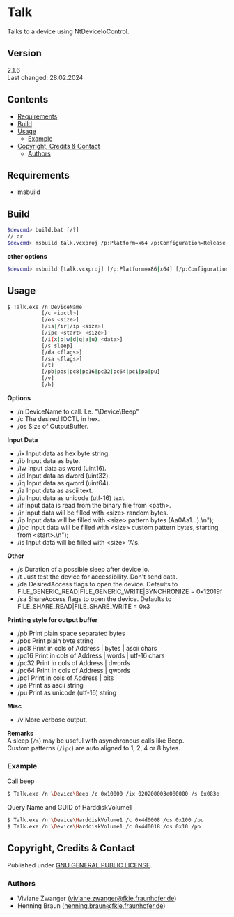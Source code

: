 # Talk

Talks to a device using NtDeviceIoControl.


## Version
2.1.6  
Last changed: 28.02.2024

## Contents
* [Requirements](#requirements)
* [Build](#build)
* [Usage](#usage)
    * [Example](#example)
* [Copyright, Credits & Contact](#copyright,-credits-&-contact)
    * [Authors](#authors)


## Requirements
- msbuild


## Build
```bash
$devcmd> build.bat [/?]
// or
$devcmd> msbuild talk.vcxproj /p:Platform=x64 /p:Configuration=Release
```

**other options**
```bash
$devcmd> msbuild [talk.vcxproj] [/p:Platform=x86|x64] [/p:Configuration=Debug|Release] [/p:RunTimeLib=Debug|Release] [/p:PDB=0|1]
```

## Usage
```bash
$ Talk.exe /n DeviceName 
           [/c <ioctl>] 
           [/os <size>]
           [/is|/ir|/ip <size>]
           [/ipc <start> <size>]
           [/i(x|b|w|d|q|a|u) <data>]
           [/s sleep] 
           [/da <flags>] 
           [/sa <flags>] 
           [/t] 
           [/pb|pbs|pc8|pc16|pc32|pc64|pc1|pa|pu]
           [/v] 
           [/h]
```

**Options**
- /n DeviceName to call. I.e. "\Device\Beep"
- /c The desired IOCTL in hex.
- /os Size of OutputBuffer.

**Input Data**
- /ix Input data as hex byte string.
- /ib Input data as byte.
- /iw Input data as word (uint16).
- /id Input data as dword (uint32).
- /iq Input data as qword (uint64).
- /ia Input data as ascii text.
- /iu Input data as unicode (utf-16) text.
- /if Input data is read from the binary file from \<path\>.
- /ir Input data will be filled with \<size\> random bytes.
- /ip Input data will be filled with \<size\> pattern bytes (Aa0Aa1...).\n");
- /ipc Input data will be filled with \<size\> custom pattern bytes, starting from \<start\>.\n");
- /is Input data will be filled with \<size\> 'A's.

 **Other**
- /s Duration of a possible sleep after device io.
- /t Just test the device for accessibility. Don't send data.
- /da DesiredAccess flags to open the device. Defaults to FILE_GENERIC_READ|FILE_GENERIC_WRITE|SYNCHRONIZE = 0x12019f
- /sa ShareAccess flags to open the device. Defaults to FILE_SHARE_READ|FILE_SHARE_WRITE =  0x3

 **Printing style for output buffer**
- /pb Print plain space separated bytes
- /pbs Print plain byte string
- /pc8 Print in cols of Address | bytes | ascii chars
- /pc16 Print in cols of Address | words | utf-16 chars
- /pc32 Print in cols of Address | dwords
- /pc64 Print in cols of Address | qwords
- /pc1 Print in cols of Address | bits
- /pa Print as ascii string
- /pu Print as unicode (utf-16) string

**Misc**
- /v More verbose output.

**Remarks**  
A sleep (`/s`) may be useful with asynchronous calls like Beep.  
Custom patterns (`/ipc`) are auto aligned to 1, 2, 4 or 8 bytes.  


### Example
Call beep
```bash
$ Talk.exe /n \Device\Beep /c 0x10000 /ix 020200003e080000 /s 0x083e
```

Query Name and GUID of HarddiskVolume1
```bash
$ Talk.exe /n \Device\HarddiskVolume1 /c 0x4d0008 /os 0x100 /pu
$ Talk.exe /n \Device\HarddiskVolume1 /c 0x4d0018 /os 0x10 /pb
```


## Copyright, Credits & Contact
Published under [GNU GENERAL PUBLIC LICENSE](LICENSE).

### Authors
- Viviane Zwanger ([viviane.zwanger@fkie.fraunhofer.de](mailto:viviane.zwanger@fkie.fraunhofer.de))
- Henning Braun ([henning.braun@fkie.fraunhofer.de](mailto:henning.braun@fkie.fraunhofer.de)) 
